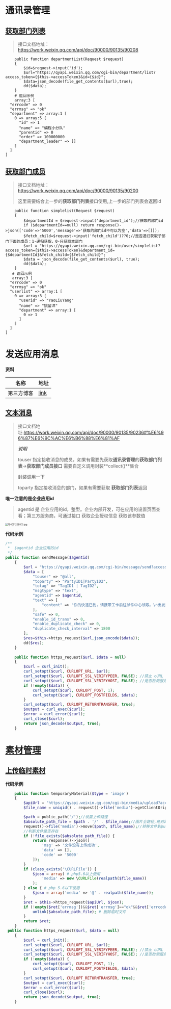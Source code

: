 # 通讯录管理

## [获取部门列表](https://work.weixin.qq.com/api/doc/90000/90135/90208)

> 接口文档地址：https://work.weixin.qq.com/api/doc/90000/90135/90208

```shell
    public function departmentList(Request $request)
    {
        $id=$request->input('id');
        $url="https://qyapi.weixin.qq.com/cgi-bin/department/list?access_token={$this->accessToken}&id={$id}";
        $data=json_decode(file_get_contents($url),true);
        dd($data);
    }
    # 返回示例
    array:3 [
  "errcode" => 0
  "errmsg" => "ok"
  "department" => array:1 [
    0 => array:5 [
      "id" => 1
      "name" => "编程小分队"
      "parentid" => 0
      "order" => 100000000
      "department_leader" => []
    ]
  ]
]
```

## [获取部门成员](https://work.weixin.qq.com/api/doc/90000/90135/90200)

> 接口文档地址：https://work.weixin.qq.com/api/doc/90000/90135/90200
>
> 这里需要结合上一步的**获取部门列表**接口使用,上一步的部门列表会返回id

```shell
    public function simplelist(Request $request)
    {
        $departmentId = $request->input('department_id');//获取的部门id
        if ($departmentId==null) return response()->json(['code'=>'5000','message'=>'获取的部门id不可以为空','data'=>[]]);
        $fetch_child=$request->input('fetch_child')??0;//是否递归获取子部门下面的成员：1-递归获取，0-只获取本部门
        $url = "https://qyapi.weixin.qq.com/cgi-bin/user/simplelist?access_token={$this->accessToken}&department_id={$departmentId}&fetch_child={$fetch_child}";
        $data = json_decode(file_get_contents($url), true);
        dd($data);
    }
   # 返回示例
   array:3 [
  "errcode" => 0
  "errmsg" => "ok"
  "userlist" => array:1 [
    0 => array:3 [
      "userid" => "YaoLiuYang"
      "name" => "姚留洋"
      "department" => array:1 [
        0 => 1
      ]
    ]
  ]
]
```

# 发送应用消息

**资料**

| 名称       | 地址                                                    |
| ---------- | ------------------------------------------------------- |
| 第三方博客 | [link](https://www.mintimate.cn/2021/07/08/pushKitPHP/) |



## [文本消息](https://work.weixin.qq.com/api/doc/90000/90135/90236#%E6%96%87%E6%9C%AC%E6%B6%88%E6%81%AF)

> 接口文档地址:https://work.weixin.qq.com/api/doc/90000/90135/90236#%E6%96%87%E6%9C%AC%E6%B6%88%E6%81%AF
>
> ***说明***
>
> touser 指定接收消息的成员，如果有需要先获取**通讯录管理**的**获取部门列表**→**获取部门成员接口** 需要自定义调用封装**collect()**集合
>
> 封装调用一下
>
> toparty  指定接收消息的部门，如果有需要获取 **获取部门列表**返回

**唯一注意的是企业应用id**

> agentid	是	企业应用的id，整型。企业内部开发，可在应用的设置页面查看；第三方服务商，可通过接口 获取企业授权信息 获取该参数值

<img src="https://s2.loli.net/2021/12/31/gCi7Eh5UXO9DwqS.png" alt="1640912288(1).jpg" style="zoom: 50%;" />

**代码示例**

```php
/**
 *  $agentid 企业应用的id
 */
public function sendMessage($agentid)
    {
        $url = "https://qyapi.weixin.qq.com/cgi-bin/message/send?access_token={$this->getAccessToken()}";
        $data = [
            "touser" => "@all",
            "toparty" => "PartyID1|PartyID2",
            "totag" => "TagID1 | TagID2",
            "msgtype" => "text",
            "agentid" => $agentid,
            "text" => [
                "content" => "你的快递已到，请携带工卡前往邮件中心领取。\n出发前可查看<a href=\"http://work.weixin.qq.com\">邮件中心视频实况</a>，聪明避开排队。"
            ],
            "safe" => 0,
            "enable_id_trans" => 0,
            "enable_duplicate_check" => 0,
            "duplicate_check_interval" => 1800
        ];
        $res=$this->https_request($url,json_encode($data));
        dd($res);
    }
    
    public function https_request($url, $data = null)
    {
        $curl = curl_init();
        curl_setopt($curl, CURLOPT_URL, $url);
        curl_setopt($curl, CURLOPT_SSL_VERIFYPEER, FALSE); //禁止 cURL 验证对等证书
        curl_setopt($curl, CURLOPT_SSL_VERIFYHOST, FALSE); //是否检测服务器的域名与证书上的是否一致
        if (!empty($data)) {
            curl_setopt($curl, CURLOPT_POST, 1);
            curl_setopt($curl, CURLOPT_POSTFIELDS, $data);
        }
        curl_setopt($curl, CURLOPT_RETURNTRANSFER, true);
        $output = curl_exec($curl);
        $error = curl_error($curl);
        curl_close($curl);
        return json_decode($output, true);
    }
```

# [素材管理](https://developer.work.weixin.qq.com/document/path/90253)

## [上传临时素材](https://developer.work.weixin.qq.com/document/path/90253)

**代码示例**

```php
    public function temporaryMaterial($type = 'image')
    {
        $apiUrl = "https://qyapi.weixin.qq.com/cgi-bin/media/upload?access_token={$this->getAccessToken()}&type={$type}";
        $file_name = uniqid() . request()->file('media')->getClientOriginalName();//设置唯一的上传图片

        $path = public_path('/');//设置上传路径
        $absolute_path_file = $path . '/' . $file_name;//图片全路径,绝对路径
        request()->file('media')->move($path, $file_name);//转移文件到public目录下
        //判断文件是否存在
        if (!file_exists($absolute_path_file)) {
            return response()->json([
                'msg' => '文件没有上传成功',
                'data' => [],
                'code' => '5000'
            ]);
        }
        if (class_exists('\CURLFile')) {
            $josn = array( # php5.6以上使用
                'media' => new \CURLFile(realpath($file_name))
            );
        } else { # php 5.6以下使用
            $josn = array('media' => '@' . realpath($file_name));
        }
        $ret = $this->https_request($apiUrl, $josn);
        if (!empty($ret['errmsg'])&&$ret['errmsg']=="ok"&&$ret['errcode']==0){
            unlink($absolute_path_file); # 删除临时文件
        }
        return $ret;
    }
 public function https_request($url, $data = null)
    {
        $curl = curl_init();
        curl_setopt($curl, CURLOPT_URL, $url);
        curl_setopt($curl, CURLOPT_SSL_VERIFYPEER, FALSE); //禁止 cURL 验证对等证书
        curl_setopt($curl, CURLOPT_SSL_VERIFYHOST, FALSE); //是否检测服务器的域名与证书上的是否一致
        if (!empty($data)) {
            curl_setopt($curl, CURLOPT_POST, 1);
            curl_setopt($curl, CURLOPT_POSTFIELDS, $data);
        }
        curl_setopt($curl, CURLOPT_RETURNTRANSFER, true);
        $output = curl_exec($curl);
        $error = curl_error($curl);
        curl_close($curl);
        return json_decode($output, true);
    }
```

